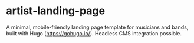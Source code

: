 # artist-landing-page
A minimal, mobile-friendly landing page template for musicians and bands, built with Hugo (https://gohugo.io/). Headless CMS integration possible.

